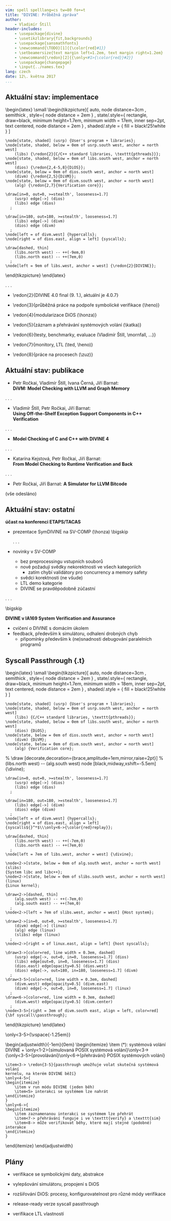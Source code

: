 ```yaml
---
vim: spell spelllang=cs tw=80 fo+=t
title: "DIVINE: Průběžná zpráva"
author:
    - Vladimír Štill
header-includes:
    - \usepackage{divine}
    - \usetikzlibrary{fit,backgrounds}
    - \usepackage{sansmathfonts}
    - \newcommand{\TODO}[1]{{\color{red}#1}}
    - \setbeamersize{text margin left=1.2em, text margin right=1.2em}
    - \newcommand{\redon}[2]{{\only<#1>{\color{red}}#2}}
    - \usepackage{changepage}
    - \input{../names.tex}
lang: czech
date: 12\. května 2017
...
```


## Aktuální stav: implementace

\begin{latex}
\small
\begin{tikzpicture}[ auto, node distance=3cm
                   , semithick
                   , style={ node distance = 2em }
                   , state/.style={ rectangle, draw=black,
                     minimum height=1.7em, minimum width = 17em, inner
                     sep=2pt, text centered, node distance = 2em }
                   , shaded/.style = { fill = black!25!white }
                   ]

    \node[state, shaded] (usrp) {User's program + libraries};
    \node[state, shaded, below = 0em of usrp.south west, anchor = north west]
        (libs) {\redon{2}{C/C++ standard libraries, \texttt{pthreads}}};
    \node[state, shaded, below = 0em of libs.south west, anchor = north west]
        (dios) {\redon{2,4-5,8}{DiOS}};
    \node[state, below = 0em of dios.south west, anchor = north west]
        (divm) {\redon{2,5}{DiVM}};
    \node[state, below = 0em of divm.south west, anchor = north west]
        (alg) {\redon{2,7}{Verification core}};

    \draw[in=0, out=0, >=stealth', looseness=1.7]
        (usrp) edge[->] (dios)
        (libs) edge (dios)
      ;

    \draw[in=180, out=180, >=stealth', looseness=1.7]
        (libs) edge[->] (divm)
        (dios) edge (divm)
      ;
    \node[left = of divm.west] {hypercalls};
    \node[right = of dios.east, align = left] {syscalls};

    \draw[dashed, thin]
        (libs.north west) -- ++(-9em,0)
        (libs.north east) -- ++(7em,0)
      ;
    \node[left = 9em of libs.west, anchor = west] {\redon{2}{DIVINE}};
\end{tikzpicture}
\end{latex}

. . .

*   \redon{2}{DIVINE 4.0 final (9. 1.), aktuální je 4.0.7}

*   \redon{3}{průběžná práce na podpoře symbolické verifikace (\heno)}
*   \redon{4}{modularizace DiOS (\honza)}
*   \redon{5}{záznam a přehrávání systémových volání (\katka)}
*   \redon{6}{testy, benchmarky, evaluace (Vladimír Štill, \mornfall, …)}
*   \redon{7}{monitory, LTL (\ted, \heno)}
*   \redon{8}{práce na procesech (\zuz)}

## Aktuální stav: publikace


*   Petr Ročkai, Vladimír Štill, Ivana Černá, Jiří Barnat:\
    **DiVM: Model Checking with LLVM and Graph Memory**

. . .

*   Vladimír Štill, Petr Ročkai, Jiří Barnat:\
    **Using Off-the-Shelf Exception Support Components in C++ Verification**

. . .

*   **Model Checking of C and C++ with DIVINE 4**

. . .

*   Katarína Kejstová, Petr Ročkai, Jiří Barnat:\
    **From Model Checking to Runtime Verification and Back**

. . .

*   Petr Ročkai, Jiří Barnat: **A Simulator for LLVM Bitcode**

(vše odesláno)

## Aktuální stav: ostatní

**účast na konferenci ETAPS/TACAS**

*   prezentace SymDIVINE na SV-COMP (\honza)
    \bigskip

    . . .

*   novinky v SV-COMP
    *   bez preprocessingu vstupních souborů
    *   nově požadují svědky nekorektnosti ve všech kategoriích
        *   zatím chybí validátory pro concurrency a memory safety
    *   svědci korektnosti (ne všude)
    *   LTL demo kategorie
    *   DIVINE se pravděpodobně zúčastní

. . .

\bigskip

**DIVINE v IA169 System Verification and Assurance**

*   cvičení o DIVINE s domácím úkolem
*   feedback, především k simulátoru, odhalení drobných chyb
    *   připomínky především k (ne)snadnosti debugování paralelních programů

## Syscall Passthrough {.t}

\begin{latex}
\small
\begin{tikzpicture}[ auto, node distance=3cm
                   , semithick
                   , style={ node distance = 2em }
                   , state/.style={ rectangle, draw=black,
                     minimum height=1.7em, minimum width = 18em, inner
                     sep=2pt, text centered, node distance = 2em }
                   , shaded/.style = { fill = black!25!white }
                   ]

    \node[state, shaded] (usrp) {User's program + libraries};
    \node[state, shaded, below = 0em of usrp.south west, anchor = north west]
        (libs) {C/C++ standard libraries, \texttt{pthreads}};
    \node[state, shaded, below = 0em of libs.south west, anchor = north west]
        (dios) {DiOS};
    \node[state, below = 0em of dios.south west, anchor = north west]
        (divm) {DiVM};
    \node[state, below = 0em of divm.south west, anchor = north west]
        (alg) {Verification core};

%    \draw [decorate,decoration={brace,amplitude=1em,mirror,raise=2pt}]
%    (libs.north west) -- (alg.south west) node [black,midway,xshift=-5.5em] {\divine};

    \draw[in=0, out=0, >=stealth', looseness=1.7]
        (usrp) edge[->] (dios)
        (libs) edge (dios)
      ;

    \draw[in=180, out=180, >=stealth', looseness=1.7]
        (libs) edge[->] (divm)
        (dios) edge (divm)
      ;
    \node[left = of divm.west] {hypercalls};
    \node[right = of dios.east, align = left]
    {syscalls${}^*$\\\only<6->{\color{red}replay}};

    \draw[dashed, thin]
        (libs.north west) -- ++(-7em,0)
        (libs.north east) -- ++(7em,0)
      ;
    \node[left = 7em of libs.west, anchor = west] {\divine};

    \node<2->[state, below = 0em of alg.south west, anchor = north west] (slibs)
    {System libc and libc++};
    \node<2->[state, below = 0em of slibs.south west, anchor = north west] (linux)
    {Linux kernel};

    \draw<2->[dashed, thin]
        (alg.south west) -- ++(-7em,0)
        (alg.south east) -- ++(7em,0)
      ;
    \node<2->[left = 7em of slibs.west, anchor = west] {Host system};

    \draw<2->[in=0, out=0, >=stealth', looseness=1.7]
        (divm) edge[->] (linux)
        (alg) edge (linux)
        (slibs) edge (linux)
      ;
    \node<2->[right = of linux.east, align = left] {host syscalls};

    \draw<3->[color=red, line width = 0.3em, dashed]
        (usrp) edge[->, out=0, in=0, looseness=1.7] (dios)
        (libs) edge[out=0, in=0, looseness=1.7] (dios)
        (dios.east) edge[opacity=0.5] (dios.west)
        (dios) edge[->, out=180, in=180, looseness=1.7] (divm)
      ;
    \draw<3-5>[color=red, line width = 0.3em, dashed]
        (divm.west) edge[opacity=0.5] (divm.east)
        (divm) edge[->, out=0, in=0, looseness=1.7] (linux)
      ;
    \draw<6->[color=red, line width = 0.3em, dashed]
        (divm.west) edge[opacity=0.5] (divm.center)
      ;
    \node<3-5>[right = 3em of divm.south east, align = left, color=red] {\bf syscall\\passthrough};

\end{tikzpicture}
\end{latex}

\only<3-5>{\vspace{-1.25em}}

\begin{adjustwidth}{-1em}{0em}
\begin{itemize}
    \item  (*): systémová volání DIVINE + \only<1-2>{simulovaná POSIX systémová
              volání}\only<3->{\only<3-5>{provolávání}\only<6->{přehrávání} POSIX systémových volání}

    \item<3-> \redon{3-5}{passthrough umožňuje volat skutečná systémová volání
    kernelu, na kterém DIVINE běží}
    \only<4-5>{
    \begin{itemize}
        \item v run módu DIVINE (jeden běh)
        \item<5> interakci se systémem lze nahrát
    \end{itemize}
    }
    \only<6->{
    \begin{itemize}
        \item zaznamenanou interakci se systémem lze přehrát
        \item<7-> přehrávání funguje i ve \texttt{verify} a \texttt{sim}
        \item<8-> může verifikovat běhy, které mají stejné (podobné) interakce
    \end{itemize}
    }
\end{itemize}
\end{adjustwidth}

## Plány

*   verifikace se symbolickými daty, abstrakce

*   vylepšování simulátoru, propojení s DiOS

*   rozšiřování DiOS: procesy, konfigurovatelnost pro různé módy verifikace

*   release-ready verze syscall passthrough

*   verifikace LTL vlastností
